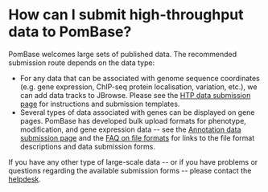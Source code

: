 # How can I submit high-throughput data to PomBase?
<!-- pombase_categories: Data submission and formats,Genome browser -->

PomBase welcomes large sets of published data. The recommended
submission route depends on the data type:

- For any data that can be associated with genome sequence coordinates
    (e.g. gene expression, ChIP-seq protein localisation, variation,
    etc.), we can add data tracks to JBrowse. Please see the [HTP data
    submission page](/documentation/data-submission-form-for-HTP-sequence-linked-data)
    for instructions and submission templates.
- Several types of data associated with genes can be displayed on gene
    pages. PomBase has developed bulk upload formats for phenotype,
    modification, and gene expression data -- see the [Annotation data
    submission page](/submit-data/bulk-annotation) and the [FAQ on file
    formats](/faq/what-file-formats-can-i-use-submit-high-throughput-data)
    for links to the file format descriptions and data submission forms.

If you have any other type of large-scale data -- or if you have
problems or questions regarding the available submission forms -- please
contact the [helpdesk](mailto:helpdesk@pombase.org).


<!-- use the [data submission form for HTP sequence-linked data](/submit-data/data-submission-form). -->
